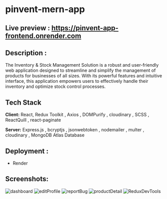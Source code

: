 # pinvent-mern-app

## Live preview : https://pinvent-app-frontend.onrender.com

## Description :
 The Inventory & Stock Management Solution is a robust and user-friendly web application designed to streamline and simplify the management of products for businesses of all sizes. With its powerful features and intuitive interface, this application empowers users to effectively handle their inventory and optimize stock control processes.

## Tech Stack

**Client:** React, Redux Toolkit , Axios , DOMPurify , cloudinary , SCSS , ReactQuill , react-paginate

**Server:** Express.js , bcryptjs , jsonwebtoken , nodemailer , multer , cloudinary , MongoDB Atlas Database

## Deployment : 
  * Render
  
 ## Screenshots:
  ![dashboard](https://github.com/SRayen/pinvent-mern-app/assets/13922445/d2ca00e1-5da1-4236-b390-39a8850bfcf7)
![editProfile](https://github.com/SRayen/pinvent-mern-app/assets/13922445/b9bd914e-2549-4868-a12f-ba68ebbef4b2)
![reportBug](https://github.com/SRayen/pinvent-mern-app/assets/13922445/d084d149-1d28-4361-82c8-b878b7313f66)
![productDetail](https://github.com/SRayen/pinvent-mern-app/assets/13922445/85dd999f-ff49-40ec-be19-c49e5a67e13f)
![ReduxDevTools](https://github.com/SRayen/pinvent-mern-app/assets/13922445/debccd97-4565-4456-8d07-a39192688c39)




